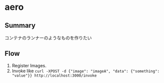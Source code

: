 # aero
## Summary
コンテナのランナーのようなものを作りたい

## Flow
1. Register Images.
2. Invoke like `curl -XPOST -d {"image": "imageA", "data": {"something": "value"}} http://localhost:3000/invoke`
